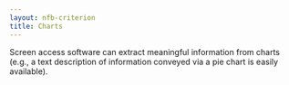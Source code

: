 ```yaml
---
layout: nfb-criterion
title: Charts
---
```

Screen access software can extract meaningful information from charts (e.g., a text description of information conveyed via a pie chart is easily available).